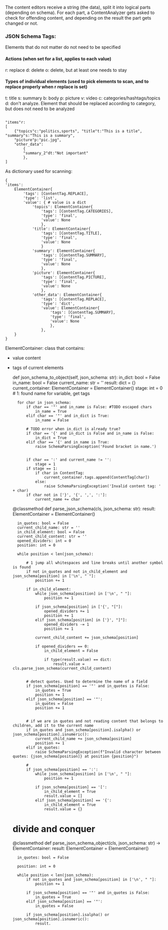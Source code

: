 The content editors receive a string (the data), split it into logical parts (depending on schema).
For each part, a ContentAnalyzer gets asked to check for offending content, and depending on the result
the part gets changed or not.

### JSON Schema Tags:

Elements that do not matter do not need to be specified

#### Actions (when set for a list, applies to each value)

r: replace
d: delete
o: delete, but at least one needs to stay

#### Types of individual elements (used to pick elements to scan, and to replace properly when r replace is set)

t: title
s: summary
b: body
p: picture
v: video
c: categories/hashtags/topics
d: don't analyze. Element that should be replaced according to category, but does not need to be analyzed

```

"items"r:
[
    {"topics"c:"politics,sports", "title"t:"This is a title", "summary"s:"This is a summary",
    "picture"p:"pic.jpg",
    "other_data":
        {
        "summary_2"dt:"Not important"
        },
]
````

As dictionary used for scanning:

````
{
'items':
    ElementContainer{
        'tags': [ContentTag.REPLACE],
        'type': 'list', 
        'value': { # value is a dict
            'topics': ElementContainer{
                'tags': [ContentTag.CATEGORIES],
                'type': 'final', 
                'value': None
                },
            'title': ElementContainer{
                'tags': [ContentTag.TITLE],
                'type': 'final', 
                'value': None
                }
            'summary': ElementContainer{
                'tags': [ContentTag.SUMMARY],
                'type': 'final', 
                'value': None
                },
            'picture': ElementContainer{
                'tags': [ContentTag.PICTURE],
                'type': 'final', 
                'value': None
                },
            'other_data': ElementContainer{
                'tags': [ContentTag.REPLACE],
                'type': 'dict', 
                'value': ElementContainer{
                    'tags': [ContentTag.SUMMARY],
                    'type': 'final', 
                    'value': None
                    },
                },
    }
}
````

ElementContainer: class that contains:

* value content
* tags of current elements

  def json_schema_to_object(self, json_schema: str):
  in_dict: bool = False
  in_name: bool = False
  current_name: str = ''
  result: dict = {}
  current_container: ElementContainer = ElementContainer()
  stage: int = 0 # 1: found name for variable, get tags

        for char in json_schema:
            if char == '"' and in_name is False: #TODO escaped chars
                in_name = True
            elif char == '"' and in_dict is True:
                in_name = False

            # TODO error when in_dict is already true?
            if char == '{' and in_dict is False and in_name is False:
                in_dict = True
            elif char == '{' and in_name is True:
                raise SchemaParsingException('Found bracket in name.')


            if char == ':' and current_name != '':
                stage = 1
            if stage == 1:
                if char in ContentTag:
                    current_container.tags.append(ContentTag[char])
                else:
                    raise SchemaParsingException('Invalid content tag: ' + char)
            if char not in ['}', '{', ',', ':']:
                current_name += char

    @classmethod
    def parse_json_schema(cls, json_schema: str):
        result: ElementContainer = ElementContainer()

        in_quotes: bool = False
        current_child_name: str = ''
        in_child_element: bool = False
        current_child_content: str = ''
        opened_dividers: int = 0
        position: int = 0

        while position < len(json_schema):
            
            # 1 jump all whitespaces and line breaks until another symbol is found
            if not in_quotes and not in_child_element and json_schema[position] in ['\n', " "]:
                position += 1

            if in_child_element:
                while json_schema[position] in ['\n', " "]:
                    position += 1

                if json_schema[position] in ['{', "["]:
                    opened_dividers += 1
                    position += 1
                elif json_schema[position] in ['}', "]"]:
                    opened_dividers -= 1
                    position += 1

                current_child_content += json_schema[position]

                if opened_dividers == 0:
                    in_child_element = False

                    if type(result.value) == dict:
                        result.value = cls.parse_json_schema(current_child_content)

            
            # detect quotes. Used to determine the name of a field
            if json_schema[position] == '"' and in_quotes is False:
                in_quotes = True
                position += 1
            elif json_schema[position] == '"':
                in_quotes = False
                position += 1
            
            
            # if we are in quotes and not reading content that belongs to children, add it to the current name
            if in_quotes and json_schema[position].isalpha() or json_schema[position].isnumeric():
                current_child_name += json_schema[position]
                position += 1
            elif in_quotes:
                raise SchemaParsingException(f"Invalid character between quotes: {json_schema[position]} at position {position}")
            
            # 
            if json_schema[position] == ':':
                while json_schema[position] in ['\n', " "]:
                    position += 1

                if json_schema[position] == '[':
                    in_child_element = True
                    result.value = []
                elif json_schema[position] == '{':
                    in_child_element = True
                    result.value = {}


    # divide and conquer
    @classmethod
    def parse_json_schema_object(cls, json_schema: str) -> ElementContainer:
        result: ElementContainer = ElementContainer()

        in_quotes: bool = False

        position: int = 0

        while position < len(json_schema):
            if not in_quotes and json_schema[position] in ['\n', " "]:
                position += 1

            if json_schema[position] == '"' and in_quotes is False:
                in_quotes = True
            elif json_schema[position] == '"':
                in_quotes = False

            if json_schema[position].isalpha() or json_schema[position].isnumeric():
                result.